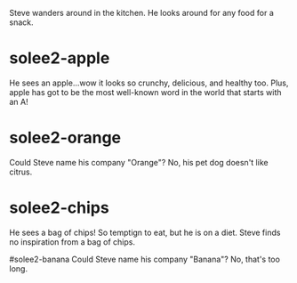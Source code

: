 Steve wanders around in the kitchen. He looks around for any food for a snack.

# solee2-apple
He sees an apple...wow it looks so crunchy, delicious, and healthy too. Plus, apple has got to be the most well-known word in the world that starts with an A!

# solee2-orange
Could Steve name his company "Orange"? No, his pet dog doesn't like citrus.

# solee2-chips
He sees a bag of chips! So temptign to eat, but he is on a diet. Steve finds no inspiration from a bag of chips.

#solee2-banana
Could Steve name his company "Banana"? No, that's too long.

